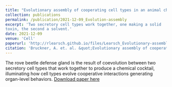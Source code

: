 ```yaml
---
title: "Evolutionary assembly of cooperating cell types in an animal chemical defense system"
collection: publications
permalink: /publication/2021-12-09_Evolution-assembly
excerpt: 'Two secretory cell types work together, one making a solid
toxin, the second a solvent.'
date: 2021-12-09
venue: 'Cell'
paperurl: 'http://rlearsch.github.io/files/Learsch_Evolutionary-assembly_2021.pdf'
citation: 'Bruckner, A. et. al. &quot;Evolutionary assembly of cooperating cell types in an animal chemical defense system.&quot; <i>Cell</i>.'
---
```

The rove beetle defense gland is the result of coevolution between two secretory cell types that work together to produce a chemical cocktail, illuminating how cell types evolve cooperative interactions generating organ-level behaviors.
[Download paper here](http://rlearsch.github.io/files/Learsch_Evolutionary-assembly_2021.pdf)
<!--
Recommended citation: Your Name, You. (2015). "Paper Title Number 3." <i>Journal 1</i>. 1(3).
--> 
